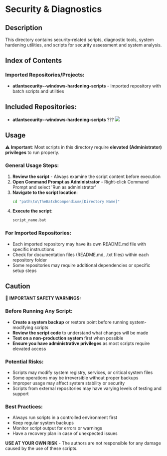 # Security & Diagnostics

## Description

This directory contains security-related scripts, diagnostic tools, system hardening utilities, and scripts for security assessment and system analysis.

## Index of Contents

### Imported Repositories/Projects:
- **atlantsecurity--windows-hardening-scripts** - Imported repository with batch scripts and utilities

## Included Repositories:
- **atlantsecurity--windows-hardening-scripts** ??? [<img src="https://github.com/atlantsecurity/windows-hardening-scripts/blob/main/windows-hardening-scripts.png?raw=true" />](./atlantsecurity--windows-hardening-scripts)

## Usage

⚠️ **Important**: Most scripts in this directory require **elevated (Administrator) privileges** to run properly.

### General Usage Steps:
1. **Review the script** - Always examine the script content before execution
2. **Open Command Prompt as Administrator** - Right-click Command Prompt and select 'Run as administrator'
3. **Navigate to the script location**:
   ```cmd
   cd "path\to\TheBatchCompendium\[Directory Name]"
   ```
4. **Execute the script**:
   ```cmd
   script_name.bat
   ```

### For Imported Repositories:
- Each imported repository may have its own README.md file with specific instructions
- Check for documentation files (README.md, .txt files) within each repository folder
- Some repositories may require additional dependencies or specific setup steps

## Caution

🛑 **IMPORTANT SAFETY WARNINGS:**

### Before Running Any Script:
- **Create a system backup** or restore point before running system-modifying scripts
- **Review the script code** to understand what changes will be made
- **Test on a non-production system** first when possible
- **Ensure you have administrative privileges** as most scripts require elevated access

### Potential Risks:
- Scripts may modify system registry, services, or critical system files
- Some operations may be irreversible without proper backups
- Improper usage may affect system stability or security
- Scripts from external repositories may have varying levels of testing and support

### Best Practices:
- Always run scripts in a controlled environment first
- Keep regular system backups
- Monitor script output for errors or warnings
- Have a recovery plan in case of unexpected issues

**USE AT YOUR OWN RISK** - The authors are not responsible for any damage caused by the use of these scripts.
